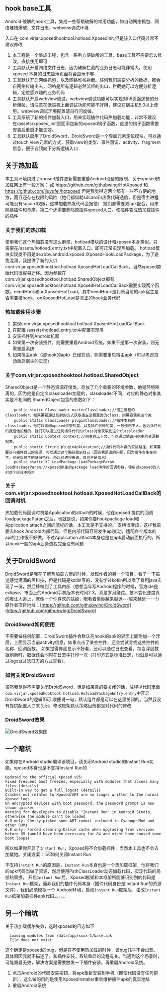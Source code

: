 ## hook base工具
Android 破解的hook工具，集成一些帮助破解的常用功能，如自动网络抓包、网络堆栈爆破、文件日志、webview调试环境

入口在 com.virjar.xposedhooktool.hotload.XposedInit,但是该入口代码非常不建议修改

1. 本工程是一个集成工程，包含一系列方便破解的工具，base工具不需要怎么修改，直接使用即可
2. 工具默认开启网络文件日志，因为破解拦截的业务日志可能非常大，使用xposed 本身的日志显示页面将会显示不够
3. 工具默认开启网络抓包，以及网络堆栈拦截。任何我们需要分析的数据，都会自网络传输出去，网络是所有逻辑必然流经的出口，拦截她可以方便分析逻辑，定位感兴趣的业务代码
4. 工具默认开启webview调试，webview调试功能可以实现对h5页面逻辑的分析爆破，请注意在低端机上面调试功能可能不好用，建议在宿主机5.0以上使用。webview调试环境配置请自行问度娘。
5. 工具系统了新的插件加载入口，用来实现插件代码热加载功能，非常不建议在/assets/xposed_init里面添加新的xposed钩子函数，这里的钩子函数需要安装后重启才能生效。
6. 工具默认启用了DroidSword，DroidSword是一个界面元素定位模块，可以通过touch view元素的方式，获取view的类型、事件回调、activity、fragment信息，便于自顶向下分析逻辑入口

## 关于热加载
本工具环境绕过了xposed插件更新需要重启Android设备的限制，关于xposed热加载网上有一些方案：
如:https://github.com/githubwing/HotXposed 和 https://github.com/liuyufei/hotposed 但是我觉得这两个都有一些不方便的地方，而且还存在权限的风险（她们都借助sdcard和热发代码通信，但是宿主进程可能没有sdcard权限，这样加载热发代码会报错）
她们都需要双apk配合，用来隔离插件和基座，第二个还需要删除原插件xposed入口，使插件变成热加载插件的插件

### 关于我们的热加载
使用我们这个热加载没有这么麻烦，hotload模块的设计和xposed本身类似。只需要在/assets/hotload_entry.txt中配置入口，即可正常实现热加载。
hotload模块实现类不再是de.robv.android.xposed.IXposedHookLoadPackage，为了避免混淆，我提供了新的入口com.virjar.xposedhooktool.hotload.XposedHotLoadCallBack，当然xposed原始代码很容易迁移。因为参数在com.virjar.xposedhooktool.hotload.SharedObject都有
com.virjar.xposedhooktool.hotload.XposedHotLoadCallBack需要实现两个函数。needHook和onXposedHotLoad，其中needHook是判断当前的apk宿主是否需要被hook，onXposedHotLoad是真正的hook业务代码

### 热加载使用步骤
1. 实现com.virjar.xposedhooktool.hotload.XposedHotLoadCallBack
2. 在配置 /assets/hotload_entry.txt中配置实现类
3. 安装插件到Android机器
4. 如果第一次安装插件，则需要重启Android系统，如果不是第一次安装，则无需重启系统
5. 如果宿主apk（被hook的apk）已经启动，则需要重启宿主apk（可以考虑自动重启宿主的实现）

### 关于com.virjar.xposedhooktool.hotload.SharedObject
SharedObject是一个静态资源存储类，存放了几个重要的环境参数，他是环境隔离的，因为他是自定义classloader加载的，classloader不同，对应的静态对象其实是不相同的
SharedObject包含的参数如下：
```
    public static ClassLoader masterClassLoader;//宿主进程的classloader，如果需要通过反射的方式获取宿主进程里面的class，则需要使用这个类
    public static ClassLoader pluginClassLoader;//插件本身的classloader，他可以访问xposed框架的类，以及插件代码的类，一般作用不大。因为插件代码就是他加载的，我们可以通过任何插件代码的class对象获取到这个classloader
    public static Context context;//宿主的上下文，可以通过他访问宿主的资源数据等，
    public static String pluginApkLocation;//插件代码本身的安装路径，如果需要访问插件自己的资源，可以通过这个路径找到自己（回答我是谁的问题，因为插件寄生在宿主，他是以宿主的身份执行。所以对进程来说，自己不是自己）
    public static XC_LoadPackage.LoadPackageParam loadPackageParam;//xposed原生的package load事件的回调参数，使用过xposed的人对这个应该不陌生
```

### 关于com.virjar.xposedhooktool.hotload.XposedHotLoadCallBack的回调时机
热加载代码回调时机是Application的attach的时候，他在xposed 提供的回调loadpackageParam之后，也就是说，如果你要hookpackage load和Application attach之间的流程的话，本工具是不支持的。
支持很麻烦，这样我需要去hook Android内部代码，但是内部代码容易发生api变动，适配各个版本的api的工作很不好做。不过Application attach本身也是在apk启动前面执行的，所以hook一般的apk业务流程完全没有问题

## 关于DroidSword
DroidSword是我在了解热加载方案的时候，发现作者的另一个项目。看了一下描述感觉满满的黑科技，但是代码是kotlin写的，没有学过kotlin所以看了看用java实现了一份，然后移植到了工具内部（想想当年写Android程序的时候，官方ide是eclipse，市面上的Android手机版本长时间2.3。真是岁月蹉跎。技术变化速度真的难让人追上，就像一个你喜欢的姑娘，眼看着离你越来越远---越来越远-----!）
原作者项目地址：[https://github.com/githubwing/DroidSword](https://github.com/githubwing/DroidSword)

### DroidSword如何使用
不需要做任何配置，DroidSword插件会默认在hook的apk的界面上面附加一个浮层，上面显示当前activity信息，如果点击了某些控件，还会尝试寻找这些控件的名称、回调函数。
如果觉得界面显示不好看，还可以通过日志查看。每当浮层数据刷新时，数据还会同时在日志中打印一次（打印方式是标准日志，也就是可以通过logcat过滤日志的方式查看）。

### 如何关闭DroidSword
虽然我觉得不需要关闭DroidSword，但是如果真的要关闭的话，注释掉代码里面`` com.virjar.xposedhooktool.hotload.HotLoadPackageEntry.entry``中开启DroidSword的逻辑即可
顺便说一句，默认组件都是可以在这里关闭的。当然我没有提供配置入口来关闭，修改框架默认策略目前都是对代码的修改

### DroidSword效果
![DroidSword效果图](doc/img/DroidSword.jpg)

## 一个暗坑
如果你在Android studio编译该项目，请关闭Android studio的Instant Run功能。xposed本身也是不支持Instant Run的
```
Updated to the official Xposed v85:
Fixed frequent boot freezes, especially with modules that access many files (details)
Built-in way to get a full logcat (details)
Crashes not related to Xposed/ART are no longer written to the normal Xposed logs
On encrypted devices with boot password, the password prompt is now shown quicker
Warning for developers to disable "Instant Run" in Android Studio, otherwise the module can't be loaded
6.0 only: Cherry-picked some ART commit included in CyanogenMod and other ROMs
6.0 only: Forced clearing Dalvik cache when upgrading from versions before 85 (would have been necessary for 84 and might have caused some boot loops)
```
所以如果你开启了``Instant Run``，Xposed将不会加载插件，当然本工具也不会去加载她。关闭方案：
![如何关闭Instant Run](doc/img/close_instant_run.png)

不支持``Instant Run``的原因是，``Instant Run``本身也是一个热加载框架，他将我们的apk代码当做了资源，然后使用PathClassLoader动态加载代码，实现代码的局部热替换，
开启``Instant Run``后，Xposed框架和本框架所能够识别到的代码是``Instant Run``框架，而非我们的插件代码本身（插件代码身份是Instant Run的资源文件），我们必须模拟一个
Android环境，启动``Instant Run``框架后，由改``Instant Run``框架加载插件apk代码。。。。。

## 另一个暗坑
关于热加载偶尔失效，这时xposed的日志如下
```
  Loading modules from /data/app/xxxx-1/base.apk
  File does not exist
```
这个确定是xposed的bug，但是在不使用热加载的时候，该bug几乎不会出现，具体原因我就不描述了，和插件安装，系统重启的流程有关。当遇到这个场景时，可能重启无效，解决方案是需要触发一下插件安装，再重启Android系统。
1. 点击Android的代码安装按钮，将apk重新安装到手机（即使代码没有任何更新），这么做的目的是使用XposedInstaller重新维护插件apk的真实地址
2. 重启Android系统
